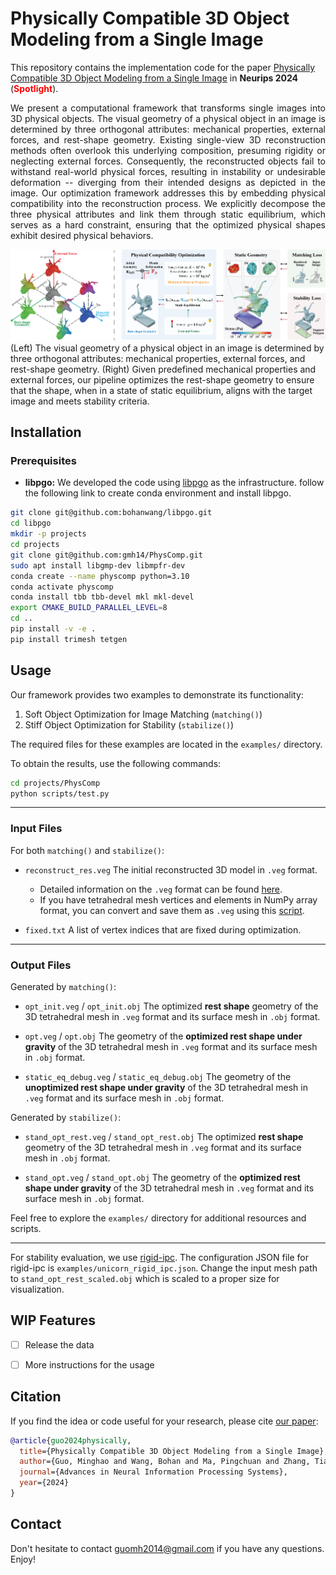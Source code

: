 # Physically Compatible 3D Object Modeling from a Single Image
This repository contains the implementation code for the paper [Physically Compatible 3D Object Modeling from a Single Image](https://arxiv.org/pdf/2405.20283) in **Neurips 2024** (**<span style="color:red;">Spotlight</span>**).

<p align="justify">
We present a computational framework that transforms single images into 3D physical objects. The visual geometry of a physical object in an image is determined by three orthogonal attributes: mechanical properties, external forces, and rest-shape geometry. Existing single-view 3D reconstruction methods often overlook this underlying composition, presuming rigidity or neglecting external forces. Consequently, the reconstructed objects fail to withstand real-world physical forces, resulting in instability or undesirable deformation -- diverging from their intended designs as depicted in the image. Our optimization framework addresses this by embedding physical compatibility into the reconstruction process. We explicitly decompose the three physical attributes and link them through static equilibrium, which serves as a hard constraint, ensuring that the optimized physical shapes exhibit desired physical behaviors. 
</p>


![overview](assets/pipeline.png)
(Left) The visual geometry of a physical object in an image is determined by three orthogonal attributes: mechanical properties, external forces, and rest-shape geometry. (Right) Given predefined mechanical properties and external forces, our pipeline optimizes the rest-shape geometry to ensure that the shape, when in a state of static equilibrium, aligns with the target image and meets stability criteria.


## Installation

### Prerequisites
- __libpgo:__ We developed the code using [libpgo](https://github.com/bohanwang/libpgo) as the infrastructure. follow the following link to create conda environment and install libpgo.
```bash
git clone git@github.com:bohanwang/libpgo.git
cd libpgo
mkdir -p projects
cd projects
git clone git@github.com:gmh14/PhysComp.git
sudo apt install libgmp-dev libmpfr-dev
conda create --name physcomp python=3.10
conda activate physcomp
conda install tbb tbb-devel mkl mkl-devel
export CMAKE_BUILD_PARALLEL_LEVEL=8
cd ..
pip install -v -e .
pip install trimesh tetgen
```

## Usage

Our framework provides two examples to demonstrate its functionality:

1. Soft Object Optimization for Image Matching (`matching()`)
2. Stiff Object Optimization for Stability (`stabilize()`)

The required files for these examples are located in the `examples/` directory.

To obtain the results, use the following commands:

```bash
cd projects/PhysComp
python scripts/test.py
```
---

### Input Files
For both `matching()` and `stabilize()`:
- `reconstruct_res.veg`
  The initial reconstructed 3D model in `.veg` format.  
  - Detailed information on the `.veg` format can be found [here](https://github.com/bohanwang/libpgo/blob/2ddccbea9dd54651ea28f4d389ddefa10b574404/src/core/volumetricMesh/tetMesh.cpp#L62).  
  - If you have tetrahedral mesh vertices and elements in NumPy array format, you can convert and save them as `.veg` using this [script](https://github.com/gmh14/PhysComp/blob/c6d1685bc5f237d0c913f56e5a8c1ac421a6cc78/scripts/test.py#L41C5-L43C91).

- `fixed.txt`
  A list of vertex indices that are fixed during optimization.

---

### Output Files

Generated by `matching()`:
- `opt_init.veg` / `opt_init.obj`
  The optimized **rest shape** geometry of the 3D tetrahedral mesh in `.veg` format and its surface mesh in `.obj` format.

- `opt.veg` / `opt.obj` 
  The geometry of the **optimized rest shape under gravity** of the 3D tetrahedral mesh in `.veg` format and its surface mesh in `.obj` format.

- `static_eq_debug.veg` / `static_eq_debug.obj`
  The geometry of the **unoptimized rest shape under gravity** of the 3D tetrahedral mesh in `.veg` format and its surface mesh in `.obj` format.

Generated by `stabilize()`:
- `stand_opt_rest.veg` / `stand_opt_rest.obj` 
  The optimized **rest shape** geometry of the 3D tetrahedral mesh in `.veg` format and its surface mesh in `.obj` format.

- `stand_opt.veg` / `stand_opt.obj` 
  The geometry of the **optimized rest shape under gravity** of the 3D tetrahedral mesh in `.veg` format and its surface mesh in `.obj` format.



Feel free to explore the `examples/` directory for additional resources and scripts.

---

For stability evaluation, we use [rigid-ipc](https://github.com/ipc-sim/rigid-ipc). The configuration JSON file for rigid-ipc is ``examples/unicorn_rigid_ipc.json``. Change the input mesh path to ``stand_opt_rest_scaled.obj`` which is scaled to a proper size for visualization.

## WIP Features
- [ ] Release the data

- [ ] More instructions for the usage


## Citation
If you find the idea or code useful for your research, please cite [our paper](https://arxiv.org/abs/2405.20510):
```bib
@article{guo2024physically,
  title={Physically Compatible 3D Object Modeling from a Single Image},
  author={Guo, Minghao and Wang, Bohan and Ma, Pingchuan and Zhang, Tianyuan and Owens, Crystal Elaine and Gan, Chuang and Tenenbaum, Joshua B and He, Kaiming and Matusik, Wojciech},
  journal={Advances in Neural Information Processing Systems},
  year={2024}
}
```


## Contact
Don't hesitate to contact guomh2014@gmail.com if you have any questions. Enjoy!